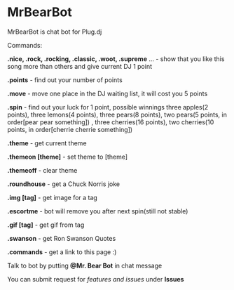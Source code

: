 # MrBearBot

MrBearBot is chat bot for Plug.dj

Commands:

**.nice, .rock, .rocking, .classic, .woot, .supreme** ... - show that you like this song more than others and give current DJ 1 point 

**.points** - find out your number of points

**.move** - move one place in the DJ waiting list, it will cost you 5 points

**.spin** - find out your luck for 1 point, possible winnings three apples(2 points), three lemons(4 points), three pears(8 points), two pears(5 points, in order[pear pear something]) , three cherries(16 points), two cherries(10 points, in order[cherrie cherrie something])

**.theme** - get current theme

**.themeon [theme]** - set theme to [theme]

**.themeoff** - clear theme

**.roundhouse** - get a Chuck Norris joke 

**.img [tag]** - get image for a tag 

**.escortme** - bot will remove you after next spin(still not stable)

**.gif [tag]** - get gif from tag

**.swanson** - get Ron Swanson Quotes 

**.commands** - get a link to this page :)

Talk to bot by putting **@Mr. Bear Bot** in chat message

You can submit request for *features and issues* under **Issues**
